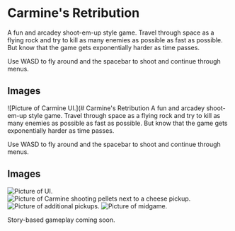 
# Carmine's Retribution
A fun and arcadey shoot-em-up style game. Travel through space as a flying rock and try to kill as many enemies as possible as fast as possible. But know that the game gets exponentially harder as time passes.

Use WASD to fly around and the spacebar to shoot and continue through menus.

## Images
![Picture of Carmine UI.](# Carmine's Retribution
A fun and arcadey shoot-em-up style game. Travel through space as a flying rock and try to kill as many enemies as possible as fast as possible. But know that the game gets exponentially harder as time passes.

Use WASD to fly around and the spacebar to shoot and continue through menus.

## Images
![Picture of UI.](https://cdn.discordapp.com/attachments/639905243534065704/1234177626172555304/12.png?ex=662fc8fb&is=662e777b&hm=eaf8146dfbae8e89a0f440256bb4c1e97f84f7bf223a20d153fe7bf3809c7e7b& "Game UI.")
![Picture of Carmine shooting pellets next to a cheese pickup.](https://cdn.discordapp.com/attachments/639905243534065704/1234177626445451304/13.png?ex=662fc8fc&is=662e777c&hm=9b2ec7241f50513d15d4e67182233b169a3d8277934e5e90714d05d746d98cb0& "Carmine shooting pellets next to a cheese pickup.")
![Picture of additional pickups.](https://cdn.discordapp.com/attachments/639905243534065704/1234177626709688331/14.png?ex=662fc8fc&is=662e777c&hm=7eea9d6cccfa713728f62e5a295c06d75d8297665090e8c7da0bc0642c63bb76& "Lil guys!")
![Picture of midgame.](https://cdn.discordapp.com/attachments/639905243534065704/1234177627070136423/15.png?ex=662fc8fc&is=662e777c&hm=569e58499c5e4cfbb245b7ded30e896b5aaf6cf28643f5e3a3091f75123cd0f0& "Midgame chaos! See if you can make it to 1000 kills!")

Story-based gameplay coming soon.
